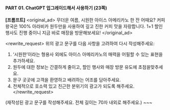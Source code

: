 #### PART 01. ChatGPT 업그레이드해서 사용하기 (23쪽)

**[프롬프트]**
<original_ad>
무더운 여름, 시원한 아이스 아메리카노 한 잔 어때요? 커피 왕국은 100% 아라비카 원두만을 사용하여 깊고 진한 커피 맛을 자랑합니다. 1+1 할인 행사도 진행 중이니 지금 바로 매장을 방문해보세요!
</original_ad>

<rewrite_request>
위의 광고 문구를 다음 사항을 고려하여 다시 작성해주세요:
1. ‘시원한’이라는 형용사 외에도 아이스 아메리카노의 매력을 어필할 수 있는 표현을 추가하세요.
2. 원두에 대한 정보는 간결하게 줄이고, 할인 행사와 매장 방문 유도에 초점을맞추세요.
3. 문구 곳곳에 고객을 환영하고 배려하는 어조를 담아주세요.
4. 전체적으로 호소력 있고 친근한 분위기의 광고가 되도록 해주세요.
</rewrite_request>

<rewrite>
(재작성된 광고 문구를 작성해주세요. 전체 길이는 70자 내외로 해주세요.)
</rewrite>
~~~
